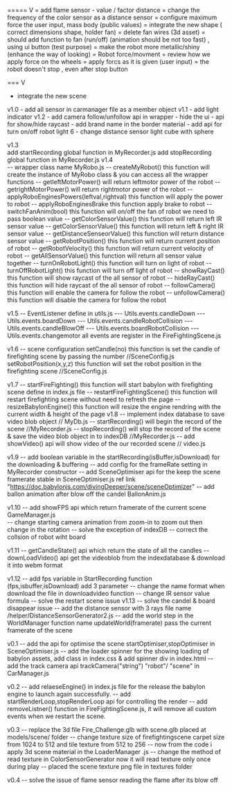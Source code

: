 ===== V
= add flame sensor
	- value / factor distance
= change the frequency of the color sensor as a distance sensor
= configure maximum force the user input, mass body (public values)
= integrate the new shape ( correct dimensions shape, holder fan)
	= delete fan wires (3d asset)
= should add function to fan (run/off) (animation should be not too fast) , using ui button (test purpose)
= make the robot more metallic/shiny (enhance the way of looking)
= Robot force/movment 
	= review how we apply force on the wheels 
	= apply forcs as it is given (user input)
	= the robot doesn't stop , even after stop button

=== V
- integrate the new scene


v1.0
	- add all sensor in carmanager file as a member object
v1.1
	- add light indicator
v1.2
	- add camera follow/unfollow api in wrapper 
	- hide the ui 
	- api for show/hide raycast 
	- add brand name in the border material 
	- add api for turn on/off robot light 6 
	- change distance sensor light cube with sphere

v1.3		
	add startRecording global function in MyRecorder.js
	add stopRecording  global function in MyRecorder.js
v1.4		
	-- wrapper class name  MyRobo.js
	-- createMyRobot()  this function will create the instance of MyRobo class & you can access all the wrapper functions
	-- getleftMotorPower() will return leftmotor power of the robot
	-- getrightMotorPower() will return rightmotor power of the robot
	-- applyRoboEnginesPowers(leftval,rightval) this function  will apply the power to robot
	-- applyRoboEnginesBrake this function apply brake to robot
	-- switchFanAnim(bool) this function will on/off the fan of robot we need to pass boolean value
	-- getColorSensorValue() this function will return left IR sensor value	
	-- getColorSensorValue() this function will return left & right IR sensor value	
	-- getDistanceSenseorValue() this function will return distance sensor value
	-- getRobotPosition() this function will return current position of robot
	-- getRobotVelocity() this function will return current velocity of robot
	-- getAllSensorValue() this function will return all sensor value together
	-- turnOnRobotLight() this function will turn on light of robot
	-- turnOffRobotLight() this function will turn off light of robot
	-- showRayCast() this function will show raycast of the all sensor of robot
	-- hideRayCast()  this function will hide raycast of the all sensor of robot
	-- followCamera() this function will enable the camera for follow the robot 
	-- unfollowCamera() this function will disable the camera for follow the robot
	
v1.5 
	-- EventListener define in  utils.js
	  --- Utils.events.candleDown
	  --- Utils.events.boardDown
	  --- Utils.events.candleRobotCollision
	  --- Utils.events.candleBlowOff
	  --- Utils.events.boardRobotCollision
	  --- Utils.events.changemotor 
      all events are register in the FireFightingScene.js 

v1.6
	 -- scene configuration
	 setCandle(no) this function is set the candle of firefighting scene by passing the number  	//SceneConfig.js
	 setRobotPosition(x,y,z) this function will set the robot position in the  firefighting scene 	//SceneConfig.js

v1.7
	 -- startFireFighting() this function will start babylon with firefighting  scene define in index.js file
	 -- restartFireFightingScene() this function will restart firefighting scene without need to refresh the page
	 -- resizeBabylonEngine() this function will resize the engine rendring with the current width & height of the page
v1.8 
	 -- implement index database to save video blob object  // MyDb.js
	 -- startRecording() will begin the record of the scene  //MyRecorder.js
	 -- stopRecording() will stop the record of the scene & save the video blob object in to indexDB   //MyRecorder.js
	 -- add showVideo() api will show video of the our recorded scene  // video.js

v1.9 -- add boolean variable in the startRecording(isBuffer,isDownload)	for the downloading & buffering
	 -- add config for the frameRate setting in MyRecorder constructor
	 -- add SceneOptimiser api for the keep the scene framerate stable in SceneOptimiser.js  ref link "https://doc.babylonjs.com/divingDeeper/scene/sceneOptimizer"
	 -- add ballon animation after blow off the candel BallonAnim.js

v1.10 -- add showFPS api which return framerate of the current scene 	GameManager.js   
	  -- change starting camera animation from zoom-in to zoom out then change in the rotation 
	  -- solve the exception of indexDB
	  -- correct the collsion of robot wiht board 

v1.11 -- getCandleState() api which return the state of all the candles
	  -- downLoadVideo() api get the videoblob from the indexdatabase & download it into webm format

v1.12 -- add fps variable in StartRecording function (fps,isbuffer,isDownload)  add 3 parameter
	  -- change the name format when download the file in downloadvideo function
	  -- change IR sensor value formula 
	  -- solve the restart scene issue 
v1.13
	 -- solve the candel & board disappear issue
	 -- add the distance sensor with 3 rays file name /helper/DistanceSensorGenerator2.js
	 -- add the world step in the WorldManager function name updateWorld(framerate) pass the current framerate of the scene

v0.1  -- add the api for optimise the scene startOptimiser,stopOptimiser in SceneOptimiser.js
	  -- add the loader spinner for the showing loading of babylon assets, add class in index.css & add spinner div in index.html
	  -- add the track camera api trackCamera("string") "robot"/ "scene" in CarManager.js  	

v0.2  -- add relaeseEngine() in index.js file for the release the babylon engine to launch again successfully.
	  -- add startRenderLoop,stopRenderLoop api for controlling the render
	  -- add removeListner() function in FireFightingScene.js, 	it will remove all custom events when we restart the scene. 

v0.3  -- replace the 3d file Fire_Challenge.glb with scene.glb placed at  models/scene/ folder
	  -- change texture size of firefightingscene carpet size from 1024 to 512 and tile texture from 512 to 256
	  -- now from the code i apply 3d scene material in the LoaderManager .js 
      -- change the method of read texture in ColorSensorGenerator now it will read texture only once during play
	  -- placed the scene texture png file in textures folder

v0.4  -- solve the issue of flame sensor reading the flame after its blow off 


